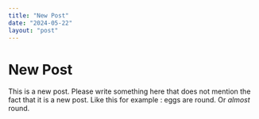 ```yaml
---
title: "New Post"
date: "2024-05-22"
layout: "post"
---
```

# New Post

This is a new post. Please write something here that does not mention the fact that it is a new post. Like this for example : eggs are round. Or *almost* round.